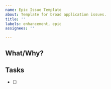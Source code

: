 ```yaml
---
name: Epic Issue Template
about: Template for broad application issues.
title: ''
labels: enhancement, epic
assignees: ''

---
```


## What/Why?
<!-- 
    What is this issue?  What value does it create or problem does it solve?
    Preferably written in “As a [user], I [want to], [so that].” format.
-->



## Tasks

- [ ]
